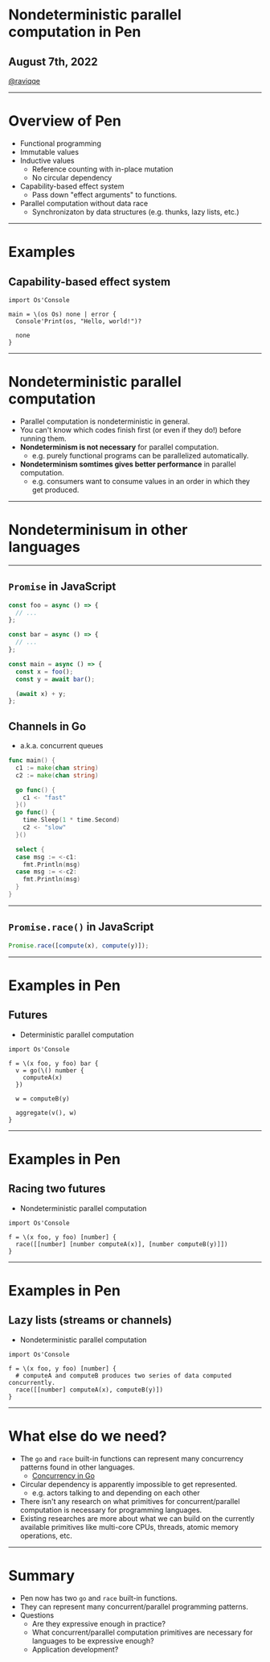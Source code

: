 # Nondeterministic parallel computation in Pen

## August 7th, 2022

[@raviqqe](https://github.com/raviqqe)

---

# Overview of Pen

- Functional programming
- Immutable values
- Inductive values
  - Reference counting with in-place mutation
  - No circular dependency
- Capability-based effect system
  - Pass down "effect arguments" to functions.
- Parallel computation without data race
  - Synchronizaton by data structures (e.g. thunks, lazy lists, etc.)

---

# Examples

## Capability-based effect system

```pen
import Os'Console

main = \(os Os) none | error {
  Console'Print(os, "Hello, world!")?

  none
}
```

---

# Nondeterministic parallel computation

- Parallel computation is nondeterministic in general.
- You can't know which codes finish first (or even if they do!) before running them.
- **Nondeterminism is not necessary** for parallel computation.
  - e.g. purely functional programs can be parallelized automatically.
- **Nondeterminism somtimes gives better performance** in parallel computation.
  - e.g. consumers want to consume values in an order in which they get produced.

---

# Nondeterminisum in other languages

---

## `Promise` in JavaScript

```javascript
const foo = async () => {
  // ...
};

const bar = async () => {
  // ...
};

const main = async () => {
  const x = foo();
  const y = await bar();

  (await x) + y;
};
```

## Channels in Go

- a.k.a. concurrent queues

```go
func main() {
  c1 := make(chan string)
  c2 := make(chan string)

  go func() {
    c1 <- "fast"
  }()
  go func() {
    time.Sleep(1 * time.Second)
    c2 <- "slow"
  }()

  select {
  case msg := <-c1:
    fmt.Println(msg)
  case msg := <-c2:
    fmt.Println(msg)
  }
}
```

---

## `Promise.race()` in JavaScript

```javascript
Promise.race([compute(x), compute(y)]);
```

---

# Examples in Pen

## Futures

- Deterministic parallel computation

```pen
import Os'Console

f = \(x foo, y foo) bar {
  v = go(\() number {
    computeA(x)
  })

  w = computeB(y)

  aggregate(v(), w)
}
```

---

# Examples in Pen

## Racing two futures

- Nondeterministic parallel computation

```pen
import Os'Console

f = \(x foo, y foo) [number] {
  race([[number] [number computeA(x)], [number computeB(y)]])
}
```

---

# Examples in Pen

## Lazy lists (streams or channels)

- Nondeterministic parallel computation

```pen
import Os'Console

f = \(x foo, y foo) [number] {
  # computeA and computeB produces two series of data computed concurrently.
  race([[number] computeA(x), computeB(y)])
}
```

---

# What else do we need?

- The `go` and `race` built-in functions can represent many concurrency patterns found in other languages.
  - [Concurrency in Go](https://www.oreilly.com/library/view/concurrency-in-go/9781491941294/)
- Circular dependency is apparently impossible to get represented.
  - e.g. actors talking to and depending on each other
- There isn't any research on what primitives for concurrent/parallel computation is necessary for programming languages.
- Existing researches are more about what we can build on the currently available primitives like multi-core CPUs, threads, atomic memory operations, etc.

---

# Summary

- Pen now has two `go` and `race` built-in functions.
- They can represent many concurrent/parallel programming patterns.
- Questions
  - Are they expressive enough in practice?
  - What concurrent/parallel computation primitives are necessary for languages to be expressive enough?
  - Application development?
